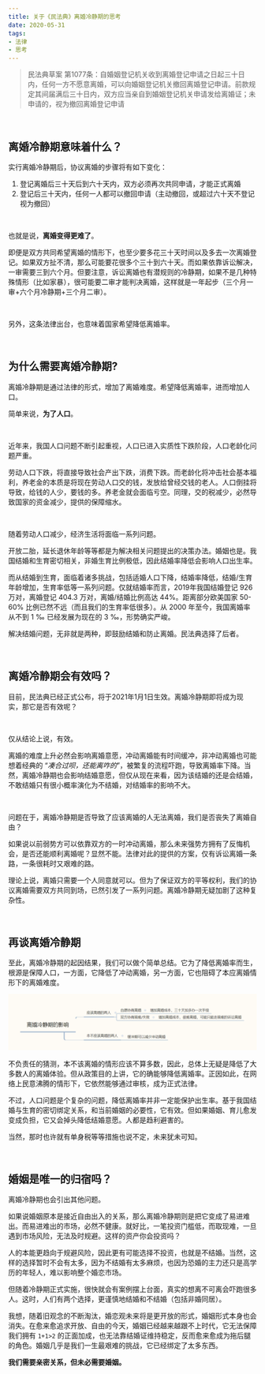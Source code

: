 ```yaml
---
title: 关于《民法典》离婚冷静期的思考
date: 2020-05-31
tags:
- 法律
- 思考
---
```


> 民法典草案 第1077条：自婚姻登记机关收到离婚登记申请之日起三十日内，任何一方不愿意离婚，可以向婚姻登记机关撤回离婚登记申请。前款规定其间届满后三十日内，双方应当亲自到婚姻登记机关申请发给离婚证；未申请的，视为撤回离婚登记申请

<br/>

## 离婚冷静期意味着什么？

实行离婚冷静期后，协议离婚的步骤将有如下变化：

1. 登记离婚后三十天后到六十天内，双方必须再次共同申请，才能正式离婚
2. 登记后三十天内，任何一人都可以撤回申请（主动撤回，或超过六十天不登记视为撤回）

<br/>

也就是说，**离婚变得更难了**。

即便是双方共同希望离婚的情形下，也至少要多花三十天时间以及多去一次离婚登记。如果双方扯不清，那么可能要花很多个三十到六十天。而如果依靠诉讼解决，一审需要三到六个月。但要注意，诉讼离婚也有潜规则的冷静期，如果不是几种特殊情形（比如家暴），很可能要二审才能判决离婚，这样就是一年起步（三个月一审+六个月冷静期+三个月二审）。

<br/>

另外，这条法律出台，也意味着国家希望降低离婚率。

<br/>

## 为什么需要离婚冷静期?

离婚冷静期是通过法律的形式，增加了离婚难度。希望降低离婚率，进而增加人口。

简单来说，**为了人口**。

<br/>

近年来，我国人口问题不断引起重视，人口已进入实质性下跌阶段，人口老龄化问题严重。

劳动人口下跌，将直接导致社会产出下跌，消费下跌。而老龄化将冲击社会基本福利，养老金的本质是将现在劳动人口交的钱，发放给曾经交钱的老人。人口倒挂将导致，给钱的人少，要钱的多。养老金就会面临亏空。同理，交的税减少，必然导致国家的资金减少，提供的保障缩水。

<br/>

随着劳动人口减少，经济生活将面临一系列问题。

开放二胎，延长退休年龄等等都是为解决相关问题提出的决策办法。婚姻也是。我国结婚和生育密切相关，非婚生育比例极低，因此结婚率降低会影响人口出生率。

而从结婚到生育，面临着诸多挑战，包括适婚人口下降，结婚率降低，结婚/生育年龄增加，生育率低等一系列问题。仅就结婚率而言，2019年我国结婚登记 926 万对，离婚登记 404.3 万对，离婚/结婚比例高达 44%。距离部分欧美国家 50-60% 比例已然不远（而且我们的生育率低很多）。从 2000 年至今，我国离婚率从不到 1 ‰ 已经发展为现在的 3 ‰，形势确实严峻。

解决结婚问题，无非就是两种，即鼓励结婚和防止离婚。民法典选择了后者。

<br/>

## 离婚冷静期会有效吗？

目前，民法典已经正式公布，将于2021年1月1日生效。离婚冷静期即将成为现实，那它是否有效呢？

<br/>

仅从结论上说，有效。

离婚的难度上升必然会影响离婚意愿，冲动离婚能有时间缓冲，非冲动离婚也可能想着经典的 “*凑合过呗，还能离咋的*”，被繁复的流程吓跑，导致离婚率下降。当然，离婚冷静期也会影响结婚意愿，但仅从现在来看，因为该结婚的还是会结婚，不敢结婚只有很小概率演化为不结婚，对结婚率的影响不大。

<br/>

问题在于，离婚冷静期是否导致了应该离婚的人无法离婚，我们是否丧失了离婚自由？

如果说以前弱势方可以依靠双方的一时冲动离婚，那么未来强势方拥有了反悔机会，是否还能顺利离婚呢？显然不能。法律对此的提供的方案，仅有诉讼离婚一条路，一条很耗时又艰难的路。

理论上说，离婚只需要一个人同意就可以。但为了保证双方的平等权利，我们的协议离婚需要双方共同到场，已然引发了一系列问题。离婚冷静期无疑加剧了这种复杂性。

<br/>

## 再谈离婚冷静期

至此，离婚冷静期的起因结果，我们可以做个简单总结。它为了降低离婚率而生，根源是保障人口，一方面，它降低了冲动离婚，另一方面，它也阻碍了本应离婚情形下的离婚难度。

![effort of divorce-cooling-off-period](/images/thinking-with-divorce-cooling-off-period-of-civil-code/effort-of-divorce-cooling-off-period.png)

不负责任的猜测，本不该离婚的情形应该不算多数，因此，总体上无疑是降低了大多数人的离婚体验。但从政策目的上讲，它的确能够降低离婚率。正因如此，在网络上民意沸腾的情形下，它依然能够通过审核，成为正式法律。

不过，人口问题是个复杂的问题，降低离婚率并非一定能保护出生率。基于我国结婚与生育的密切绑定关系，和当前婚姻的必要性，它有效。但如果婚姻、育儿愈发变成负担，它又会掉头降低结婚意愿。人都是趋利避害的。

当然，那时也许就有单身税等等措施也说不定，未来犹未可知。

<br/>

## 婚姻是唯一的归宿吗？

离婚冷静期也会引出其他问题。

如果说婚姻原本是接近自由出入的关系，那么离婚冷静期则是把它变成了易进难出。而易进难出的市场，必然不健康。就好比，一笔投资门槛低，而取现难，一旦遇到市场风险，无法及时规避。这样的资产你会投资吗？

人的本能更趋向于规避风险，因此更有可能选择不投资，也就是不结婚。当然，这样的选择暂时不会有太多，因为不结婚有太多麻烦，也因为恐婚的主力还只是高学历的年轻人，难以影响整个婚恋市场。

但随着冷静期正式实施，很快就会有案例摆上台面，真实的想离不可离会吓跑很多人。这时，人们有两个选择，更谨慎地结婚和不结婚（包括非婚同居）。

我想，随着旧观念的不断淘汰，婚恋观未来将是更开放的形式，婚姻形式本身也会消失。在愈来愈追求开放、自由的今天，婚姻已经越来越跟不上时代，它无法保障我们拥有 `1+1>2` 的正面加成，也无法靠结婚证维持稳定，反而愈来愈成为拖后腿的角色。婚姻几乎是我们一生最艰难的挑战，它已经绑定了太多东西。

**我们需要亲密关系，但未必需要婚姻。**

<br/>
